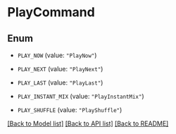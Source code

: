 # PlayCommand

## Enum


* `PLAY_NOW` (value: `"PlayNow"`)

* `PLAY_NEXT` (value: `"PlayNext"`)

* `PLAY_LAST` (value: `"PlayLast"`)

* `PLAY_INSTANT_MIX` (value: `"PlayInstantMix"`)

* `PLAY_SHUFFLE` (value: `"PlayShuffle"`)


[[Back to Model list]](../README.md#documentation-for-models) [[Back to API list]](../README.md#documentation-for-api-endpoints) [[Back to README]](../README.md)


